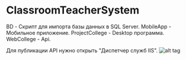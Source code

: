# ClassroomTeacherSystem

BD - Скрипт для импорта базы данных в SQL Server.
MobileApp - Мобильное приложение.
ProjectCollege - Desktop программа.
WebCollege - Api.

Для публикации API нужно открыть "Диспетчер служб IIS".
![alt tag](http://url/to/img.png)
